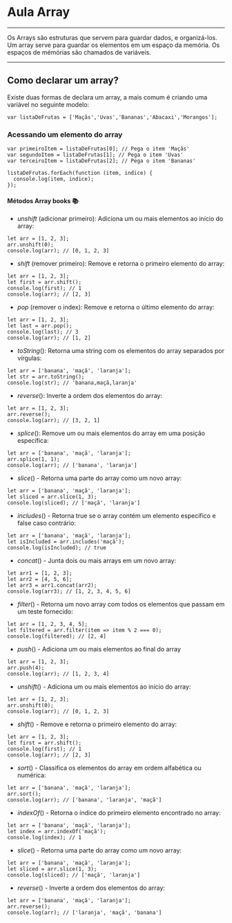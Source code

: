 # Aula Array


*********************
Os Arrays são estruturas que servem para guardar dados, e organizá-los.
Um array serve para guardar os elementos em um espaço da memória. Os espaços de mémórias são chamados de variáveis.
****

## Como declarar um array?
Existe duas formas de declara um array, a mais comum é criando uma variável no seguinte modelo:
```
var listaDeFrutas = ['Maçãs','Uvas','Bananas','Abacaxi','Morangos'];
```


### Acessando um elemento do array
```
var primeiroItem = listaDeFrutas[0]; // Pega o item 'Maçãs'
var segundoItem = listaDeFrutas[1]; // Pega o item 'Uvas'
var terceiroItem = listaDeFrutas[2]; // Pega o item 'Bananas'
```
```
listaDeFrutas.forEach(function (item, indice) {
  console.log(item, indice);
});
```

#### Métodos Array books :books:


* _unshift_ (adicionar primeiro): Adiciona um ou mais elementos ao início do array: 
```
let arr = [1, 2, 3];
arr.unshift(0);
console.log(arr); // [0, 1, 2, 3]
```

* _shift_ (remover primeiro): Remove e retorna o primeiro elemento do array:
```
let arr = [1, 2, 3];
let first = arr.shift();
console.log(first); // 1
console.log(arr); // [2, 3]
```

* _pop_ (remover o index): Remove e retorna o último elemento do array:
```
let arr = [1, 2, 3];
let last = arr.pop();
console.log(last); // 3
console.log(arr); // [1, 2]
```

* _toString_(): Retorna uma string com os elementos do array separados por vírgulas:
```
let arr = ['banana', 'maçã', 'laranja'];
let str = arr.toString();
console.log(str); // 'banana,maçã,laranja'
```

* _reverse_(): Inverte a ordem dos elementos do array:
```
let arr = [1, 2, 3];
arr.reverse();
console.log(arr); // [3, 2, 1]
```

* _splice_(): Remove um ou mais elementos do array em uma posição específica:
```
let arr = ['banana', 'maçã', 'laranja'];
arr.splice(1, 1);
console.log(arr); // ['banana', 'laranja']
```

* _slice_() - Retorna uma parte do array como um novo array:
```
let arr = ['banana', 'maçã', 'laranja'];
let sliced = arr.slice(1, 3);
console.log(sliced); // ['maçã', 'laranja']
```

* _includes_() - Retorna true se o array contém um elemento específico e false caso contrário:
```
let arr = ['banana', 'maçã', 'laranja'];
let isIncluded = arr.includes('maçã');
console.log(isIncluded); // true
```

* _concat_() - Junta dois ou mais arrays em um novo array:
```
let arr1 = [1, 2, 3];
let arr2 = [4, 5, 6];
let arr3 = arr1.concat(arr2);
console.log(arr3); // [1, 2, 3, 4, 5, 6]
```

* _filter_() - Retorna um novo array com todos os elementos que passam em um teste fornecido:
```
let arr = [1, 2, 3, 4, 5];
let filtered = arr.filter(item => item % 2 === 0);
console.log(filtered); // [2, 4]
```

* _push_() - Adiciona um ou mais elementos ao final do array
```
let arr = [1, 2, 3];
arr.push(4);
console.log(arr); // [1, 2, 3, 4]
```

* _unshift_() - Adiciona um ou mais elementos ao início do array:
```
let arr = [1, 2, 3];
arr.unshift(0);
console.log(arr); // [0, 1, 2, 3]
```

* _shift_() - Remove e retorna o primeiro elemento do array:
```
let arr = [1, 2, 3];
let first = arr.shift();
console.log(first); // 1
console.log(arr); // [2, 3]
```

* _sort_() - Classifica os elementos do array em ordem alfabética ou numérica:
```
let arr = ['banana', 'maçã', 'laranja'];
arr.sort();
console.log(arr); // ['banana', 'laranja', 'maçã']
```

* _indexOf_() - Retorna o índice do primeiro elemento encontrado no array:
```
let arr = ['banana', 'maçã', 'laranja'];
let index = arr.indexOf('maçã');
console.log(index); // 1
```

* _slice_() - Retorna uma parte do array como um novo array:
```
let arr = ['banana', 'maçã', 'laranja'];
let sliced = arr.slice(1, 3);
console.log(sliced); // ['maçã', 'laranja']
```

* _reverse_() - Inverte a ordem dos elementos do array:
```
let arr = ['banana', 'maçã', 'laranja'];
arr.reverse();
console.log(arr); // ['laranja', 'maçã', 'banana']
```

